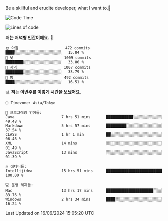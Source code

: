 Be a skillful and erudite developer, what I want to.👶

<!--START_SECTION:waka-->
![Code Time](http://img.shields.io/badge/Code%20Time-883%20hrs%2036%20mins-blue)

![Lines of code](https://img.shields.io/badge/%EC%A0%80%EB%8A%94%20%EC%97%AC%ED%83%9C%EA%B9%8C%EC%A7%80%20-2.3%20million%20%EC%A4%84%EC%9D%98%20%EC%BD%94%EB%93%9C%EB%A5%BC%20%EC%9E%91%EC%84%B1%ED%96%88%EC%96%B4%EC%9A%94.-blue)

**저는 저녁형 인간이에요. 🦉** 

```text
🌞 아침                     472 commits         ████░░░░░░░░░░░░░░░░░░░░░   15.84 % 
🌆 낮　                     1009 commits        ████████░░░░░░░░░░░░░░░░░   33.86 % 
🌃 저녁                     1007 commits        ████████░░░░░░░░░░░░░░░░░   33.79 % 
🌙 밤　                     492 commits         ████░░░░░░░░░░░░░░░░░░░░░   16.51 % 
```


📊 **저는 이번주를 이렇게 시간을 보냈어요.** 

```text
🕑︎ Timezone: Asia/Tokyo

💬 프로그래밍 언어들: 
Java                     7 hrs 51 mins       ████████████░░░░░░░░░░░░░   49.48 % 
Markdown                 5 hrs 57 mins       █████████░░░░░░░░░░░░░░░░   37.54 % 
CLASS                    1 hr 1 min          ██░░░░░░░░░░░░░░░░░░░░░░░   06.46 % 
XML                      14 mins             ░░░░░░░░░░░░░░░░░░░░░░░░░   01.49 % 
JavaScript               13 mins             ░░░░░░░░░░░░░░░░░░░░░░░░░   01.39 % 

🔥 에디터들: 
Intellijidea             15 hrs 51 mins      █████████████████████████   100.00 % 

💻 운영 체제들: 
Mac                      13 hrs 17 mins      █████████████████████░░░░   83.76 % 
Windows                  2 hrs 34 mins       ████░░░░░░░░░░░░░░░░░░░░░   16.24 % 
```


 Last Updated on 16/06/2024 15:05:20 UTC
<!--END_SECTION:waka-->
